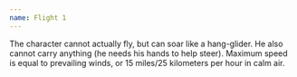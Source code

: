 ```yaml
---
name: Flight 1
---
```


The character cannot actually fly, but can soar like a hang-glider. He also cannot carry anything (he needs his hands to help steer). Maximum speed is equal to prevailing winds, or 15 miles/25 kilometers per hour in calm air.